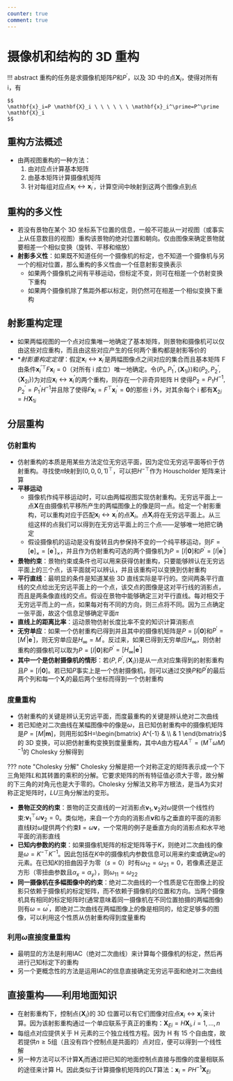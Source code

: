 ```yaml
---
counter: true
comment: true
---
```


# 摄像机和结构的 3D 重构

!!! abstract
    重构的任务是求摄像机矩阵$P$和$P^\prime$，以及 3D 中的点$\mathbf{X}_i$，使得对所有 i，有

    $$
    \mathbf{x}_i=P \mathbf{X}_i \ \ \ \ \ \ \mathbf{x}_i^\prime=P^\prime \mathbf{X}_i
    $$

## 重构方法概述

- 由两视图重构的一种方法：
    1. 由对应点计算基本矩阵
    2. 由基本矩阵计算摄像机矩阵
    3. 针对每组对应点$\mathbf{x}_i \leftrightarrow \mathbf{x}_i^\prime$，计算空间中映射到这两个图像点到点


## 重构的多义性

- 若没有景物在某个 3D 坐标系下位置的信息，一般不可能从一对视图（或事实上从任意数目的视图）重构该景物的绝对位置和朝向。仅由图像来确定景物就要相差一个相似变换（旋转、平移和缩放）
- **射影多义性**：如果既不知道任何一个摄像机的标定，也不知道一个摄像机与另一个的相对位置，那么重构的多义性由一个任意射影变换表示
    - 如果两个摄像机之间有平移运动，但标定不变，则可在相差一个仿射变换下重构
    - 如果两个摄像机除了焦距外都以标定，则仍然可在相差一个相似变换下重构


## 射影重构定理

- 如果两幅视图的一个点对应集唯一地确定了基本矩阵，则景物和摄像机可以仅由这些对应重构，而且由这些对应产生的任何两个重构都是射影等价的
- **射影重构定定理*：假定$\mathbf{x}_i \leftrightarrow \mathbf{x}_i^\prime$是两幅图像点之间对应的集合而且基本矩阵 F 由条件$\mathbf{x}_i^{\prime \top} F \mathbf{x}_i=0$（对所有 i 成立）唯一地确定。令$(P_1,P_1^\prime,\{\mathbf{X}_{1i}\})$和$(P_2,P_2^\prime,\{\mathbf{X}_{2i}\})$为对应$\mathbf{x}_i \leftrightarrow \mathbf{x}_i^\prime$的两个重构，则存在一个非奇异矩阵 H 使得$P_2=P_1H^{-1},P_2^\prime=P_1^\prime H^{-1}$并且除了使得$F\mathbf{x}_i=F^\top \mathbf{x}_i^\prime=\mathbf{0}$的那些 i 外，对其余每个 i 都有$\mathbf{X}_{2i}=H\mathbf{X}_{1i}$


## 分层重构

### 仿射重构

- 仿射重构的本质是用某些方法定位无穷远平面，因为定位无穷远平面等价于仿射重构。寻找使$\pi$映射到$(0,0,0,1)^\top$，可以把$H^{-\top}$作为 Houscholder 矩阵来计算
- **平移运动**
    - 摄像机作纯平移运动时，可以由两幅视图实现仿射重构。无穷远平面上一点$\mathbf{X}$在由摄像机平移所产生的两幅图像上的像是同一点。给定一个射影重构，可以重构对应于匹配$\mathbf{x}_i \leftrightarrow \mathbf{x}_i^\prime$的点$\mathbf{X}_i$。点$\mathbf{X}_i$将在无穷远平面上。从三组这样的点我们可以得到在无穷远平面上的三个点——足够唯一地把它确定
    - 假设摄像机的运动是没有旋转且内参保持不变的一个纯平移运动，则$F=[\mathbf{e}]_\times = [\mathbf{e}^\prime]_\times$，并且作为仿射重构可选的两个摄像机为$P=[I|\mathbf{0}]$和$P^\prime=[I|\mathbf{e}^\prime]$
- **景物约束**：景物约束或条件也可以用来获得仿射重构，只要能够辨认在无穷远平面上的三个点，该平面就可以辨认，并且该重构可以变换到仿射重构
- **平行直线**：最明显的条件是知道某些 3D 直线实际是平行的。空间两条平行直线的交点给出无穷远平面上的一个点，该交点的图像是这对平行线的消影点，而且是两条像直线的交点。假设在景物中能够确定三对平行直线。每对相交于无穷远平而上的一点，如果每对有不同的方向，则三点将不同。因为三点确定一张平面，故这个信息足够确定平面$\pi$
- **直线上的距离比率**：运动景物仿射长度比率不变的知识计算消影点
- **无穷单应**：如果一个仿射重构已得到并且其中的摄像机矩阵是$P=[I|\mathbf{0}]$和$P^\prime=[M^\prime|\mathbf{e}^\prime]$，则无穷单应是$H_\infty=M^\prime$。反过来，如果已得到无穷单应$H_\infty$，则仿射重构的摄像机可以取为$P=[I|\mathbf{0}]$和$P^\prime=[H_\infty|\mathbf{e}^\prime]$
- **其中一个是仿射摄像机的情形**：若$(P,P^\prime,\{\mathbf{X}_i\})$是从一点对应集得到的射影重构且$P=[I|\mathbf{0}]$。若已知$P$事实上是一个仿射摄像机，则可以通过交换$P$和$P^\prime$的最后两个列和每一个$\mathbf{X}_i$的最后两个坐标而得到一个仿射重构

### 度量重构

- 仿射重构的关键是辨认无穷远平面，而度最重构的关键是辨认绝对二次曲线
- 若已知绝对二次曲线在某幅图像中的像是$\omega$，且已知仿射重构中的摄像机矩阵是$P=[M|\mathbf{m}]$，则用形如$H=\begin{bmatrix} A^{-1} & \\ & 1 \end{bmatrix}$ 的 3D 变换，可以把仿射重构变换到度量重构，其中$A$由方程$AA^\top=(M^\top \omega M)^{-1}$的 Cholesky 分解得到

??? note "Cholesky 分解"
    Cholesky 分解是把一个对称正定的矩阵表示成一个下三角矩阵$L$和其转置的乘积的分解。它要求矩阵的所有特征值必须大于零，故分解的下三角的对角元也是大于零的。Cholesky 分解法又称平方根法，是当$A$为实对称正定矩阵时，$LU$三角分解法的变形。

- **景物正交的约束**：景物的正交直线的一对消影点$\mathbf{v}_1,\mathbf{v}_2$对$\omega$提供一个线性约束:$\mathbf{v}_1^\top \omega \mathbf{v}_2 = 0$。类似地，来自一个方向的消影点$\mathbf{v}$和与之垂直的平面的消影直线$\mathbf{l}$对$\omega$提供两个约束$\mathbf{l}=\omega \mathbf{v}$，一个常用的例子是垂直方向的消影点和水平地平面的消影直线
- **已知内参数的约束**：如果摄像机矩阵的标定矩阵等于$K$，则绝对二次曲线的像是$\omega=K^{-\top}K^{-1}$。因此包括在$K$中的摄像机内参数信息可以用来约束或确定$\omega$的元素。在已知$K$的扭曲因子为零（$s=0$）时有$\omega_{12}=\omega_{21}=0$，若像素还是正方形（零扭曲参数且$\alpha_x=\alpha_y$），则$\omega_{11}=\omega_{22}$
- **同一摄像机在多幅图像中的约束**：绝对二次曲线的一个性质是它在图像上的投影只依赖于摄像机的标定矩阵，而不依赖于摄像机的位置和方向。当两个摄像机具有相同的标定矩阵时(通常意味着同一摄像机在不同位置拍摄的两幅图像)则有$\omega=\omega^\prime$，即绝对二次曲线在两幅图像上的像是相同的，给定足够多的图像，可以利用这个性质从仿射重构得到度量重构

### 利用$\omega$直接度量重构

- 最明显的方法是利用IAC（绝对二次曲线）来计算每个摄像机的标定，然后再进行己知标定下的重构
- 另一个更概念性的方法是运用IAC的信息直接确定无穷远平面和绝对二次曲线

## 直接重构——利用地面知识

- 在射影重构下，控制点$\{\mathbf{X}_i\}$的 3D 位置可以有它们图像对应点$\mathbf{x}_i \leftrightarrow \mathbf{x}_i^\prime$来计算。因为该射影重构通过一个单应联系于真正的重构：$\mathbf{X}_{Ei}=H\mathbf{X}_i, i=1,...,n$
- 每组点对应提供关于 H 元素的三个独立线性方程。因为 H 有 15 个自由度，故若提供$n \ge 5$组（且没有四个控制点是共面的）点对应，便可以得到一个线性解
- 另一种方法可以不计算$\mathbf{X}_i$而通过把已知的地面控制点直接与图像的度量相联系的途径来计算 H。因此类似于计算摄像机矩阵的$DLT$算法：$\mathbf{x}_i = PH^{-1} \mathbf{X}_{Ei}$


